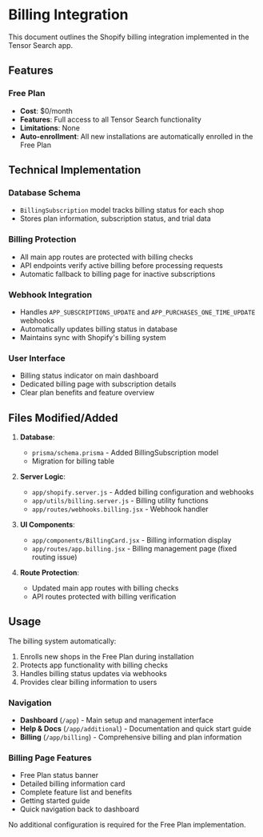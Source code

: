 # Billing Integration

This document outlines the Shopify billing integration implemented in the Tensor Search app.

## Features

### Free Plan
- **Cost**: $0/month
- **Features**: Full access to all Tensor Search functionality
- **Limitations**: None
- **Auto-enrollment**: All new installations are automatically enrolled in the Free Plan

## Technical Implementation

### Database Schema
- `BillingSubscription` model tracks billing status for each shop
- Stores plan information, subscription status, and trial data

### Billing Protection
- All main app routes are protected with billing checks
- API endpoints verify active billing before processing requests
- Automatic fallback to billing page for inactive subscriptions

### Webhook Integration
- Handles `APP_SUBSCRIPTIONS_UPDATE` and `APP_PURCHASES_ONE_TIME_UPDATE` webhooks
- Automatically updates billing status in database
- Maintains sync with Shopify's billing system

### User Interface
- Billing status indicator on main dashboard
- Dedicated billing page with subscription details
- Clear plan benefits and feature overview

## Files Modified/Added

1. **Database**:
   - `prisma/schema.prisma` - Added BillingSubscription model
   - Migration for billing table

2. **Server Logic**:
   - `app/shopify.server.js` - Added billing configuration and webhooks
   - `app/utils/billing.server.js` - Billing utility functions
   - `app/routes/webhooks.billing.jsx` - Webhook handler

3. **UI Components**:
   - `app/components/BillingCard.jsx` - Billing information display
   - `app/routes/app.billing.jsx` - Billing management page (fixed routing issue)

4. **Route Protection**:
   - Updated main app routes with billing checks
   - API routes protected with billing verification

## Usage

The billing system automatically:
1. Enrolls new shops in the Free Plan during installation
2. Protects app functionality with billing checks
3. Handles billing status updates via webhooks
4. Provides clear billing information to users

### Navigation
- **Dashboard** (`/app`) - Main setup and management interface
- **Help & Docs** (`/app/additional`) - Documentation and quick start guide
- **Billing** (`/app/billing`) - Comprehensive billing and plan information

### Billing Page Features
- Free Plan status banner
- Detailed billing information card
- Complete feature list and benefits
- Getting started guide
- Quick navigation back to dashboard

No additional configuration is required for the Free Plan implementation.
